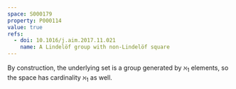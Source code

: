 ```yaml
---
space: S000179
property: P000114
value: true
refs:
  - doi: 10.1016/j.aim.2017.11.021
    name: A Lindelöf group with non-Lindelöf square
---
```


By construction, the underlying set is a group generated by $\aleph_1$ elements, so the space has cardinality $\aleph_1$ as well.
